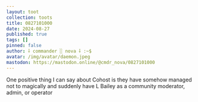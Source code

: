 ```yaml
---
layout: toot
collection: toots
title: 0827101000
date: 2024-08-27
published: true
tags: []
pinned: false
author: ⸸ commander ░ nova ⸸ :~$
avatar: /img/avatar/daemon.jpeg
mastodon: https://mastodon.online/@cmdr_nova/0827101000
---
```


One positive thing I can say about Cohost is they have somehow managed not to magically and suddenly have L Bailey as a community moderator, admin, or operator
